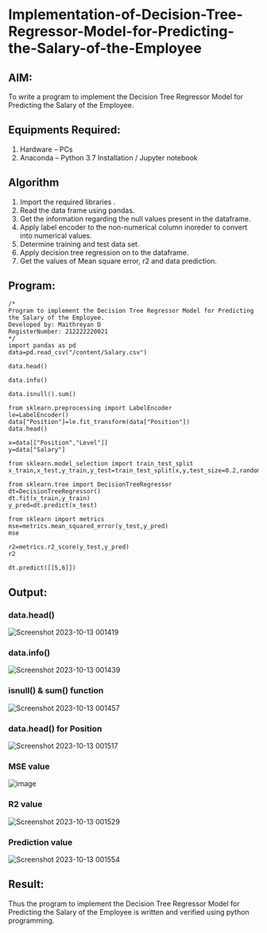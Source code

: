 # Implementation-of-Decision-Tree-Regressor-Model-for-Predicting-the-Salary-of-the-Employee

## AIM:
To write a program to implement the Decision Tree Regressor Model for Predicting the Salary of the Employee.

## Equipments Required:
1. Hardware – PCs
2. Anaconda – Python 3.7 Installation / Jupyter notebook

## Algorithm
1.  Import the required libraries .
2.  Read the data frame using pandas.
3.  Get the information regarding the null values present in the dataframe.
4.  Apply label encoder to the non-numerical column inoreder to convert into numerical values.
5.  Determine training and test data set.
6.  Apply decision tree regression on to the dataframe.
7.  Get the values of Mean square error, r2 and data prediction.

## Program:
```
/*
Program to implement the Decision Tree Regressor Model for Predicting the Salary of the Employee.
Developed by: Maithreyan D
RegisterNumber: 212222220021
*/
import pandas as pd
data=pd.read_csv("/content/Salary.csv")

data.head()

data.info()

data.isnull().sum()

from sklearn.preprocessing import LabelEncoder
le=LabelEncoder()
data["Position"]=le.fit_transform(data["Position"])
data.head()

x=data[["Position","Level"]]
y=data["Salary"]

from sklearn.model_selection import train_test_split
x_train,x_test,y_train,y_test=train_test_split(x,y,test_size=0.2,random_state=2)

from sklearn.tree import DecisionTreeRegressor
dt=DecisionTreeRegressor()
dt.fit(x_train,y_train)
y_pred=dt.predict(x_test)

from sklearn import metrics
mse=metrics.mean_squared_error(y_test,y_pred)
mse

r2=metrics.r2_score(y_test,y_pred)
r2

dt.predict([[5,6]])
```

## Output:
### data.head()
![Screenshot 2023-10-13 001419](https://github.com/ShanmathiShanmugam/Implementation-of-Decision-Tree-Regressor-Model-for-Predicting-the-Salary-of-the-Employee/assets/121243595/583ac0eb-5915-4c95-8964-db330901cdd9)

### data.info()
![Screenshot 2023-10-13 001439](https://github.com/ShanmathiShanmugam/Implementation-of-Decision-Tree-Regressor-Model-for-Predicting-the-Salary-of-the-Employee/assets/121243595/44fe89d0-8bb9-47c3-babd-de44ea1dc893)

### isnull() & sum() function
![Screenshot 2023-10-13 001457](https://github.com/ShanmathiShanmugam/Implementation-of-Decision-Tree-Regressor-Model-for-Predicting-the-Salary-of-the-Employee/assets/121243595/62da771c-ad10-46be-9e78-5439615bbf85)

### data.head() for Position
![Screenshot 2023-10-13 001517](https://github.com/ShanmathiShanmugam/Implementation-of-Decision-Tree-Regressor-Model-for-Predicting-the-Salary-of-the-Employee/assets/121243595/d67313c4-8b9c-4667-9f43-33df2624413c)

### MSE value
![image](https://github.com/ShanmathiShanmugam/Implementation-of-Decision-Tree-Regressor-Model-for-Predicting-the-Salary-of-the-Employee/assets/121243595/7557f363-84d7-4b27-8ac2-c9e2b1751009)

### R2 value
![Screenshot 2023-10-13 001529](https://github.com/ShanmathiShanmugam/Implementation-of-Decision-Tree-Regressor-Model-for-Predicting-the-Salary-of-the-Employee/assets/121243595/80d15920-4f28-455f-b81d-da9350d0cdc3)

### Prediction value
![Screenshot 2023-10-13 001554](https://github.com/ShanmathiShanmugam/Implementation-of-Decision-Tree-Regressor-Model-for-Predicting-the-Salary-of-the-Employee/assets/121243595/db113dea-3b56-460f-b4f1-fb8c6ee512da)

## Result:
Thus the program to implement the Decision Tree Regressor Model for Predicting the Salary of the Employee is written and verified using python programming.
